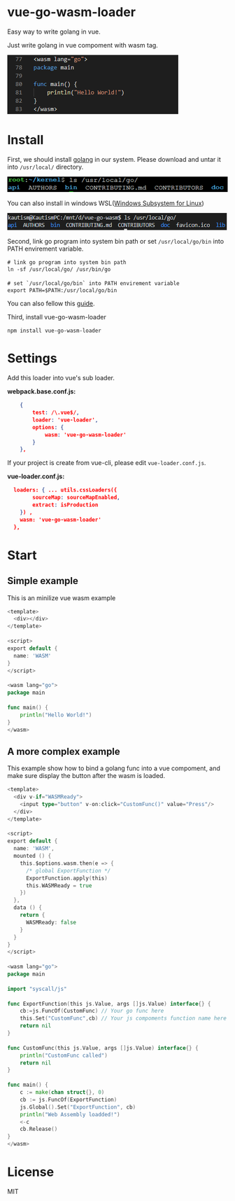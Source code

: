 # vue-go-wasm-loader

Easy way to write golang in vue.

Just write golang in vue compoment with wasm tag.

![IMG_WASM](readme_imgs/write_wasm_in_vue.png)

# Install

First, we should install [golang](https://golang.org/dl/) in our system. Please download and untar it into `/usr/local/` directory.

![IMG_LINUX](readme_imgs/linux_golang_install_path.png)

You can also install in windows WSL([Windows Subsystem for Linux](https://en.wikipedia.org/wiki/Windows_Subsystem_for_Linux))

![IMG_WIN](readme_imgs/windows_golang_install_path.png)

Second, link go program into system bin path or set `/usr/local/go/bin` into PATH envirement variable.

```
# link go program into system bin path
ln -sf /usr/local/go/ /usr/bin/go

# set `/usr/local/go/bin` into PATH envirement variable
export PATH=$PATH:/usr/local/go/bin
```

You can also fellow this [guide](https://golang.org/doc/install).

Third, install vue-go-wasm-loader

```
npm install vue-go-wasm-loader
```

# Settings

Add this loader into vue's sub loader.


**webpack.base.conf.js:**

```json
    {
        test: /\.vue$/,
        loader: 'vue-loader',
        options: {
            wasm: 'vue-go-wasm-loader'
        }
    },
```

If your project is create from vue-cli, please edit `vue-loader.conf.js`.

**vue-loader.conf.js:**
```json
  loaders: { ... utils.cssLoaders({
        sourceMap: sourceMapEnabled,
        extract: isProduction
    }) ,
    wasm: 'vue-go-wasm-loader'
  },
```

# Start


## Simple example
This is an minilize vue wasm example

```go
<template>
  <div></div>
</template>

<script>
export default {
  name: 'WASM'
}
</script>

<wasm lang="go">
package main

func main() {
    println("Hello World!")
}
</wasm>
```

## A more complex example

This example show how to bind a golang func into a vue compoment, and make sure display the button after the wasm is loaded.

```go
<template>
  <div v-if="WASMReady">
    <input type="button" v-on:click="CustomFunc()" value="Press"/>
  </div>
</template>

<script>
export default {
  name: 'WASM',
  mounted () {
    this.$options.wasm.then(e => {
      /* global ExportFunction */
      ExportFunction.apply(this)
      this.WASMReady = true
    })
  },
  data () {
    return {
      WASMReady: false
    }
  }
}
</script>

<wasm lang="go">
package main

import "syscall/js"

func ExportFunction(this js.Value, args []js.Value) interface{} {
    cb:=js.FuncOf(CustomFunc) // Your go func here
    this.Set("CustomFunc",cb) // Your js compoments function name here
    return nil
}

func CustomFunc(this js.Value, args []js.Value) interface{} {
    println("CustomFunc called")
    return nil
}

func main() {
    c := make(chan struct{}, 0)
    cb := js.FuncOf(ExportFunction)
    js.Global().Set("ExportFunction", cb)
    println("Web Assembly loadded!")
    <-c
    cb.Release()
}
</wasm>

```

# License

MIT